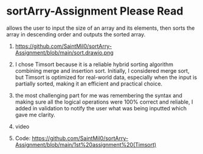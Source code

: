 # sortArry-Assignment Please Read
allows the user to input the size of an array and its elements, then sorts the array in descending order and outputs the sorted array. 


1. https://github.com/SaintMil0/sortArry-Assignment/blob/main/sort.drawio.png

2. I chose Timsort because it is a reliable hybrid sorting algorithm combining merge and insertion sort. Initially, I considered merge sort, but Timsort is optimized for real-world data, especially when the input is partially sorted, making it an efficient and practical choice.

3. the most challenging part for me was remembering the syntax and making sure all the logical operations were 100% correct and reliable, I added in validation to notify the user what was being inputted which gave me clarity.

4. video

5. Code: https://github.com/SaintMil0/sortArry-Assignment/blob/main/1st%20assignment%20(Timsort)

